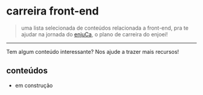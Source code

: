# carreira front-end

> uma lista selecionada de conteúdos relacionada a front-end, pra te ajudar na jornada do [enjuCa](https://enjuca.enjoei.com.br), o plano de carreira do enjoei!

---
Tem algum conteúdo interessante? Nos ajude a trazer mais recursos!

## conteúdos
- em construção